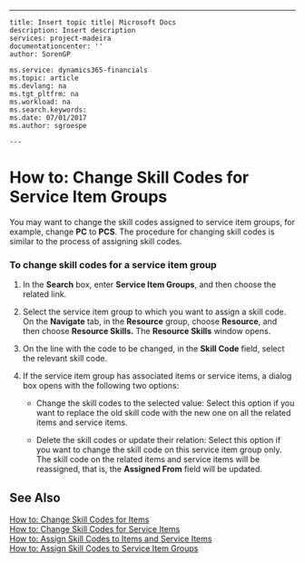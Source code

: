 ---
    title: Insert topic title| Microsoft Docs
    description: Insert description
    services: project-madeira
    documentationcenter: ''
    author: SorenGP

    ms.service: dynamics365-financials
    ms.topic: article
    ms.devlang: na
    ms.tgt_pltfrm: na
    ms.workload: na
    ms.search.keywords:
    ms.date: 07/01/2017
    ms.author: sgroespe

    ---
# How to: Change Skill Codes for Service Item Groups
You may want to change the skill codes assigned to service item groups, for example, change **PC** to **PCS**. The procedure for changing skill codes is similar to the process of assigning skill codes.  
  
### To change skill codes for a service item group  
  
1.  In the **Search** box, enter **Service Item Groups**, and then choose the related link.  
  
2.  Select the service item group to which you want to assign a skill code. On the **Navigate** tab, in the **Resource** group, choose **Resource**, and then choose **Resource Skills.** The **Resource Skills** window opens.  
  
3.  On the line with the code to be changed, in the **Skill Code** field, select the relevant skill code.  
  
4.  If the service item group has associated items or service items, a dialog box opens with the following two options:  
  
    -   Change the skill codes to the selected value: Select this option if you want to replace the old skill code with the new one on all the related items and service items.  
  
    -   Delete the skill codes or update their relation: Select this option if you want to change the skill code on this service item group only. The skill code on the related items and service items will be reassigned, that is, the **Assigned From** field will be updated.  
  
## See Also  
 [How to: Change Skill Codes for Items](../FullExperience/how-to-change-skill-codes-for-items.md)   
 [How to: Change Skill Codes for Service Items](../FullExperience/how-to-change-skill-codes-for-service-items.md)   
 [How to: Assign Skill Codes to Items and Service Items](../FullExperience/how-to-assign-skill-codes-to-items-and-service-items.md)   
 [How to: Assign Skill Codes to Service Item Groups](../FullExperience/how-to-assign-skill-codes-to-service-item-groups.md)